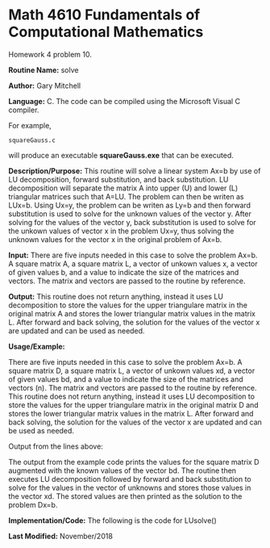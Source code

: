 # Math 4610 Fundamentals of Computational Mathematics
Homework 4 problem 10.

**Routine Name:**           solve

**Author:** Gary Mitchell

**Language:** C. The code can be compiled using the Microsoft Visual C compiler.

For example,

    squareGauss.c

will produce an executable **squareGauss.exe** that can be executed.

**Description/Purpose:** This routine will solve a linear system Ax=b by use of LU decomposition, forward substitution, and back substitution. LU decomposition will separate the matrix A into upper (U) and lower (L) triangular matrices such that A=LU. The problem can then be writen as LUx=b. Using Ux=y, the problem can be writen as Ly=b and then forward substitution is used to solve for the unknown values of the vector y. After solving for the values of the vector y, back substitution is used to solve for the unkown values of vector x in the problem Ux=y, thus solving the unknown values for the vector x in the original problem of Ax=b.

**Input:** There are five inputs needed in this case to solve the problem Ax=b. A square matrix A, a square matrix L, a vector of unkown values x, a vector of given values b, and a value to indicate the size of the matrices and vectors. The matrix and vectors are passed to the routine by reference.

**Output:** This routine does not return anything, instead it uses LU decomposition to store the values for the upper triangulare matrix in the original matrix A and stores the lower triangular matrix values in the matrix L. After forward and back solving, the solution for the values of the vector x are updated and can be used as needed.

**Usage/Example:**

There are five inputs needed in this case to solve the problem Ax=b. A square matrix D, a square matrix L, a vector of unkown values xd, a vector of given values bd, and a value to indicate the size of the matrices and vectors (n). The matrix and vectors are passed to the routine by reference. This routine does not return anything, instead it uses LU decomposition to store the values for the upper triangulare matrix in the original matrix D and stores the lower triangular matrix values in the matrix L. After forward and back solving, the solution for the values of the vector x are updated and can be used as needed.



Output from the lines above:



The output from the example code prints the values for the square matrix D augmented with the known values of the vector bd. The routine then executes LU decomposition followed by forward and back substitution to solve for the values in the vector of unknowns and stores those values in the vector xd. The stored values are then printed as the solution to the problem Dx=b.

**Implementation/Code:** The following is the code for LUsolve()



**Last Modified:** November/2018
